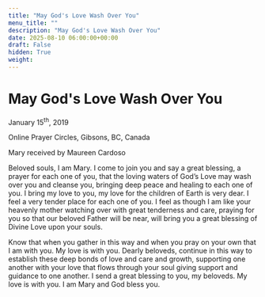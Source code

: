 ```yaml
---
title: "May God's Love Wash Over You"
menu_title: ""
description: "May God's Love Wash Over You"
date: 2025-08-10 06:00:00+00:00
draft: False
hidden: True
weight:
---
```

# May God's Love Wash Over You

January 15<sup>th</sup>, 2019

Online Prayer Circles, Gibsons, BC, Canada

Mary received by Maureen Cardoso

Beloved souls, I am Mary. I come to join you and say a great blessing, a prayer for each one of you, that the loving waters of God’s Love may wash over you and cleanse you, bringing deep peace and healing to each one of you. I bring my love to you, my love for the children of Earth is very dear. I feel a very tender place for each one of you. I feel as though I am like your heavenly mother watching over with great tenderness and care, praying for you so that our beloved Father will be near, will bring you a great blessing of Divine Love upon your souls.

Know that when you gather in this way and when you pray on your own that I am with you. My love is with you. Dearly beloveds, continue in this way to establish these deep bonds of love and care and growth, supporting one another with your love that flows through your soul giving support and guidance to one another. I send a great blessing to you, my beloveds. My love is with you. I am Mary and God bless you.
